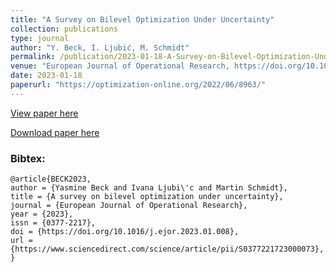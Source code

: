 ```yaml
---
title: "A Survey on Bilevel Optimization Under Uncertainty"
collection: publications
type: journal
author: "Y. Beck, I. Ljubić, M. Schmidt"
permalink: /publication/2023-01-18-A-Survey-on-Bilevel-Optimization-Under-Uncertainty
venue: "European Journal of Operational Research, https://doi.org/10.1016/j.ejor.2023.01.008"
date: 2023-01-18
paperurl: "https://optimization-online.org/2022/06/8963/"
---
```


[View paper here](https://doi.org/10.1016/j.ejor.2023.01.008)

[Download paper here](https://optimization-online.org/2022/06/8963/)

### Bibtex:

```
@article{BECK2023,
author = {Yasmine Beck and Ivana Ljubi\'c and Martin Schmidt},
title = {A survey on bilevel optimization under uncertainty},
journal = {European Journal of Operational Research},
year = {2023},
issn = {0377-2217},
doi = {https://doi.org/10.1016/j.ejor.2023.01.008},
url = {https://www.sciencedirect.com/science/article/pii/S0377221723000073},
}
```
